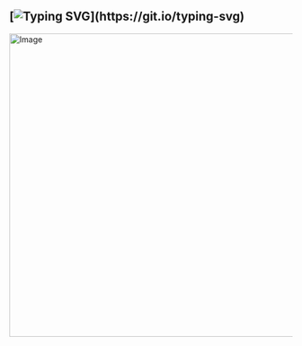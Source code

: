 ## [![Typing SVG](https://readme-typing-svg.demolab.com?font=Fira+Code&pause=1000&color=FFFFFF&random=true&width=300&lines=Wsp+chat+I'm+Mikee+!+!)](https://git.io/typing-svg)

<img width="735" height="540" alt="Image" src="https://github.com/user-attachments/assets/d66e3739-986f-4cca-9a21-7c5cfa7ce3a3" />

<!--
**xMikeyy/xMikeyy** is a ✨ _special_ ✨ repository because its `README.md` (this file) appears on your GitHub profile.

Here are some ideas to get you started:

- 🔭 I’m currently working on ...
- 🌱 I’m currently learning ...
- 👯 I’m looking to collaborate on ...
- 🤔 I’m looking for help with ...
- 💬 Ask me about ...
- 📫 How to reach me: ...
- 😄 Pronouns: ...
- ⚡ Fun fact: ...
-->
